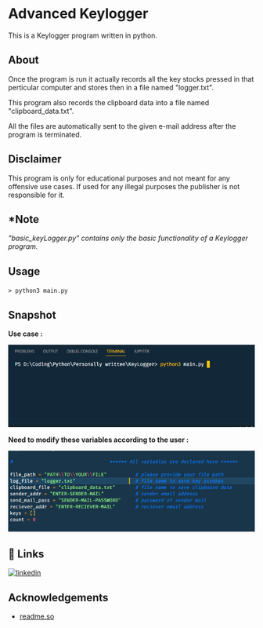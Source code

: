 
# Advanced Keylogger


This is a Keylogger program written in python.

## About

Once the program is run it actually records all the key stocks pressed in that perticular computer and stores then in a file named "logger.txt".

This program also records the clipboard data into a file named "clipboard_data.txt".

All the files are automatically sent to the given e-mail address after the program is terminated.

## Disclaimer 

This program is only for educational purposes and not meant for any offensive use cases.
If used for any illegal purposes the publisher is not responsible for it.

## *Note 

*"basic_keyLogger.py" contains only the basic functionality of a Keylogger program.*

## Usage


`> python3 main.py`









## Snapshot

**Use case :**

![App Screenshot](https://github.com/Animesh-Maji/python-scripts/blob/master/KeyLogger/img/usage.png?raw=true)

**Need to modify these variables according to the user :**

![App Screenshot](https://github.com/Animesh-Maji/python-scripts/blob/master/KeyLogger/img/modify.png?raw=true)



## 🔗 Links
[![linkedin](https://img.shields.io/badge/linkedin-0A66C2?style=for-the-badge&logo=linkedin&logoColor=white)](https://www.linkedin.com/in/animesh-maji/)




## Acknowledgements

 - [readme.so](https://readme.so/editor)
 
